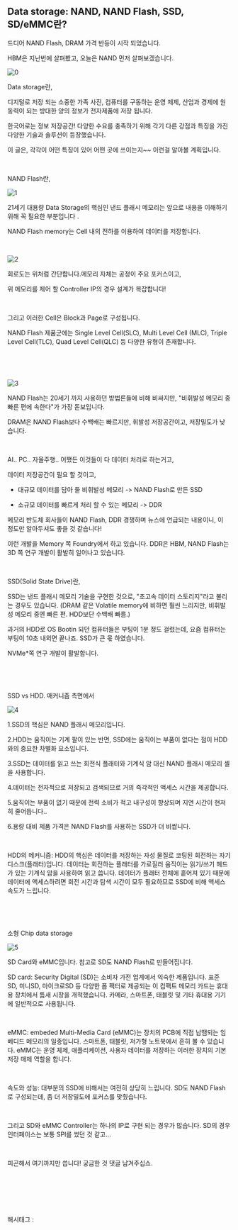 ## Data storage: NAND, NAND Flash, SSD, SD/eMMC란?

드디어 NAND Flash, DRAM 가격 반등이 시작 되었습니다.

HBM은 지난번에 살펴봤고, 오늘은 NAND 먼저 살펴보겠습니다.

![0](/asset/img/223257681596/0.png)

Data storage란,

디지털로 저장 되는 소중한 가족 사진, 컴퓨터를 구동하는 운영 체제, 산업과 경제에 원동력이 되는 방대한 양의 정보가 전자제품에 저장 됩니다.

한국어로는 정보 저장공간! 다양한 수요를 충족하기 위해 각기 다른 강점과 특징을 가진 다양한 기술과 솔루션이 등장했습니다.

이 글은, 각각이 어떤 특징이 있어 어떤 곳에 쓰이는지~~ 이런걸 알아볼 계획입니다.

​

NAND Flash란,

![1](/asset/img/223257681596/1.png)

21세기 대용량 Data Storage의 핵심인 낸드 플래시 메모리는 앞으로 내용을 이해하기 위해 꼭 필요한 부분입니다 .

NAND Flash memory는 Cell 내의 전하를 이용하여 데이터를 저장합니다.

​

![2](/asset/img/223257681596/2.png)

회로도는 위처럼 간단합니다.메모리 자체는 공정이 주요 포커스이고,

위 메모리를 제어 할 Controller IP의 경우 설계가 복잡합니다!

​

그리고 이러한 Cell은 Block과 Page로 구성됩니다.

NAND Flash 제품군에는 Single Level Cell(SLC), Multi Level Cell (MLC), Triple Level Cell(TLC), Quad Level Cell(QLC) 등 다양한 유형이 존재합니다.

​

​

![3](/asset/img/223257681596/3.png)

NAND Flash는 20세기 까지 사용하던 방법론들에 비해 비싸지만, "비휘발성 메모리 중 빠른 편에 속한다"가 가장 돋보입니다.

DRAM은 NAND Flash보다 수백배는 빠르지만, 휘발성 저장공간이고, 저장밀도가 낮습니다.

​

AI.. PC.. 자율주행.. 어쨌든 이것들이 다 데이터 처리로 하는거고,

데이터 저장공간이 필요 할 것이고,

- 대규모 데이터를 담아 둘 비휘발성 메모리 -> NAND Flash로 만든 SSD

- 소규모 데이터를 빠르게 처리 할 수 있는 메모리 -> DDR

메모리 반도체 회사들이 NAND Flash, DDR 경쟁하며 뉴스에 언급되는 내용이니, 이 정도만 알아두셔도 좋을 것 같습니다!

이런 개발을 Memory 쪽 Foundry에서 하고 있습니다. DDR은 HBM, NAND Flash는 3D 쪽 연구 개발이 활발히 일어나고 있습니다.

​

SSD(Solid State Drive)란,

SSD는 낸드 플래시 메모리 기술을 구현한 것으로, "초고속 데이터 스토리지"라고 불리는 경우도 있습니다. (DRAM 같은 Volatile memory에 비하면 훨씬 느리지만, 비휘발성 메모리 중엔 빠른 편. HDD보단 수백배 빠름.)

과거의 HDD로 OS Bootin 되던 컴퓨터들은 부팅이 1분 정도 걸렸는데, 요즘 컴퓨터는 부팅이 10초 내외면 끝나죠. SSD가 큰 몫 하였습니다.

NVMe*쪽 연구 개발이 활발합니다.

​

​

SSD vs HDD. 매커니즘 측면에서

![4](/asset/img/223257681596/4.png)

1.SSD의 핵심은 NAND 플래시 메모리입니다.

2.HDD는 움직이는 기계 팔이 있는 반면, SSD에는 움직이는 부품이 없다는 점이 HDD와의 중요한 차별화 요소입니다.

3.SSD는 데이터를 읽고 쓰는 회전식 플래터와 기계식 암 대신 NAND 플래시 메모리 셀을 사용합니다.

4.데이터는 전자적으로 저장되고 검색되므로 거의 즉각적인 액세스 시간을 제공합니다.

5.움직이는 부품이 없기 때문에 전력 소비가 적고 내구성이 향상되며 지연 시간이 현저히 줄어듭니다..

6.용량 대비 제품 가격은 NAND Flash를 사용하는 SSD가 더 비쌉니다.

​

HDD의 메커니즘: HDD의 핵심은 데이터를 저장하는 자성 물질로 코팅된 회전하는 자기 디스크(플래터)입니다. 데이터는 회전하는 플래터를 가로질러 움직이는 읽기/쓰기 헤드가 있는 기계식 암을 사용하여 읽고 씁니다. 데이터가 플래터 전체에 흩어져 있기 때문에 데이터에 액세스하려면 회전 시간과 탐색 시간이 모두 필요하므로 SSD에 비해 액세스 속도가 느립니다.

​

​

소형 Chip data storage

![5](/asset/img/223257681596/5.png)

SD Card와 eMMC입니다. 참고로 SD도 NAND Flash로 만들어집니다.

SD card: Security Digital (SD)는 소비자 가전 업계에서 익숙한 제품입니다. 표준 SD, 미니SD, 마이크로SD 등 다양한 폼 팩터로 제공되는 이 컴팩트 메모리 카드는 휴대용 장치에서 틈새 시장을 개척했습니다. 카메라, 스마트폰, 태블릿 및 기타 휴대용 기기에 일반적으로 사용됩니다.

​

eMMC: embeded Multi-Media Card (eMMC)는 장치의 PCB에 직접 납땜되는 임베디드 메모리의 일종입니다. 스마트폰, 태블릿, 저가형 노트북에서 흔히 볼 수 있습니다. eMMC는 운영 체제, 애플리케이션, 사용자 데이터를 저장하는 이러한 장치의 기본 저장 매체 역할을 합니다.

​

속도와 성능: 대부분의 SSD에 비해서는 여전히 상당히 느립니다. SD도 NAND Flash로 구성되는데, 좀 더 저장밀도에 포커스를 맞췄습니다.

​

그리고 SD와 eMMC Controller는 하나의 IP로 구현 되는 경우가 많습니다. SD의 경우 인터페이스는 보통 SPI를 썼던 것 같고...

​

피곤해서 여기까지만 씁니다! 궁금한 것 댓글 남겨주십쇼.

​

​

​

 해시태그 : 